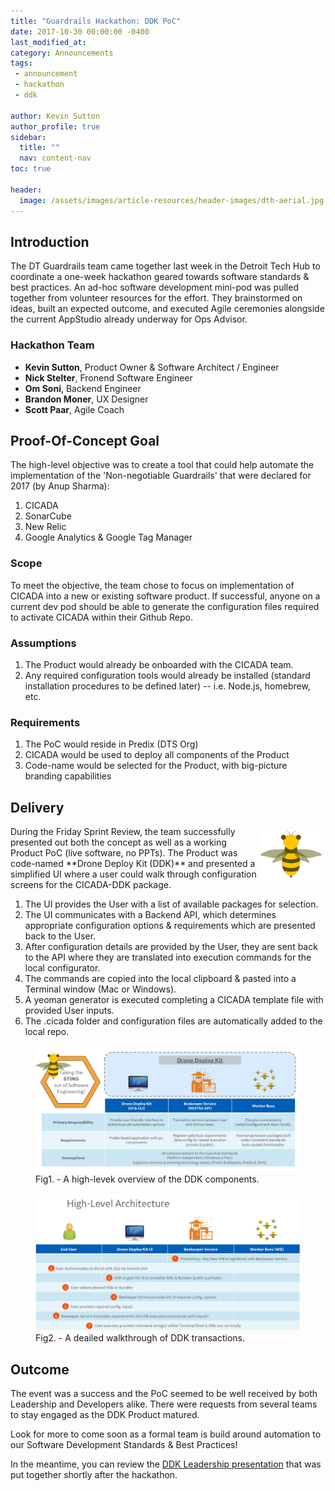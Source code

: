 ```yaml
---
title: "Guardrails Hackathon: DDK PoC"
date: 2017-10-30 00:00:00 -0400
last_modified_at: 
category: Announcements
tags: 
 - announcement
 - hackathon
 - ddk

author: Kevin Sutton
author_profile: true
sidebar:
  title: ""
  nav: content-nav
toc: true

header:
  image: /assets/images/article-resources/header-images/dth-aerial.jpg
---
```


## Introduction
The DT Guardrails team came together last week in the Detroit Tech Hub to coordinate a one-week hackathon geared towards software standards & best practices.  An ad-hoc software development mini-pod was pulled together from volunteer resources for the effort.  They brainstormed on ideas, built an expected outcome, and executed Agile ceremonies alongside the current AppStudio already underway for Ops Advisor.

### Hackathon Team
- **Kevin Sutton**, Product Owner & Software Architect / Engineer
- **Nick Stelter**, Fronend Software Engineer
- **Om Soni**, Backend Engineer
- **Brandon Moner**, UX Designer
- **Scott Paar**, Agile Coach

## Proof-Of-Concept Goal
The high-level objective was to create a tool that could help automate the implementation of the 'Non-negotiable Guardrails' that were declared for 2017 (by Anup Sharma):
1. CICADA
2. SonarCube
3. New Relic
4. Google Analytics & Google Tag Manager

### Scope
To meet the objective, the team chose to focus on implementation of CICADA into a new or existing software product.  If successful, anyone on a current dev pod should be able to generate the configuration files required to activate CICADA within their Github Repo.

### Assumptions
1. The Product would already be onboarded with the CICADA team.
2. Any required configuration tools would already be installed (standard installation procedures to be defined later) -- i.e. Node.js, homebrew, etc.

### Requirements
1. The PoC would reside in Predix (DTS Org)
2. CICADA would be used to deploy all components of the Product
3. Code-name would be selected for the Product, with big-picture branding capabilities

## Delivery
<img src="/assets/images/article-resources/ddk-logo.png" alt="Drone Deploy Kit" style="float: right; margin: 5px; border: 0px solid black;" />
During the Friday Sprint Review, the team successfully presented out both the concept as well as a working Product PoC (live software, no PPTs).  The Product was code-named **Drone Deploy Kit (DDK)** and presented a simplified UI where a user could walk through configuration screens for the CICADA-DDK package.  

1. The UI provides the User with a list of available packages for selection.
2. The UI communicates with a Backend API, which determines appropriate configuration options & requirements which are presented back to the User.
3. After configuration details are provided by the User, they are sent back to the API where they are translated into execution commands for the local configurator.
4. The commands are copied into the local clipboard & pasted into a Terminal window (Mac or Windows).
5. A yeoman generator is executed completing a CICADA template file with provided User inputs.
6. The .cicada folder and configuration files are automatically added to the local repo.

  <figure>
    <a href="/assets/images/article-resources/ddk-overview.jpg" tagret="_blank">
      <img src="/assets/images/article-resources/ddk-overview.jpg" alt="DDK Overview" />
    </a>
    <figcaption>Fig1. - A high-levek overview of the DDK components.</figcaption>
  </figure>

  <figure>
    <a href="/assets/images/article-resources/ddk-architecture.jpg" tagret="_blank">
      <img src="/assets/images/article-resources/ddk-architecture.jpg" alt="DDK Architecture" />
    </a>
    <figcaption>Fig2. - A deailed walkthrough of DDK transactions.</figcaption>
  </figure>

## Outcome
The event was a success and the PoC seemed to be well received by both Leadership and Developers alike.  There were requests from several teams to stay engaged as the DDK Product matured.

Look for more to come soon as a formal team is build around automation to our Software Development Standards & Best Practices!  

In the meantime, you can review the <a href="/assets/docs/article-resources/ddk-intro-presentation.pdf" target="_blank">DDK Leadership presentation</a> that was put together shortly after the hackathon.